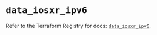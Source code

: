 # `data_iosxr_ipv6`

Refer to the Terraform Registry for docs: [`data_iosxr_ipv6`](https://registry.terraform.io/providers/ciscodevnet/iosxr/0.6.0/docs/data-sources/ipv6).
